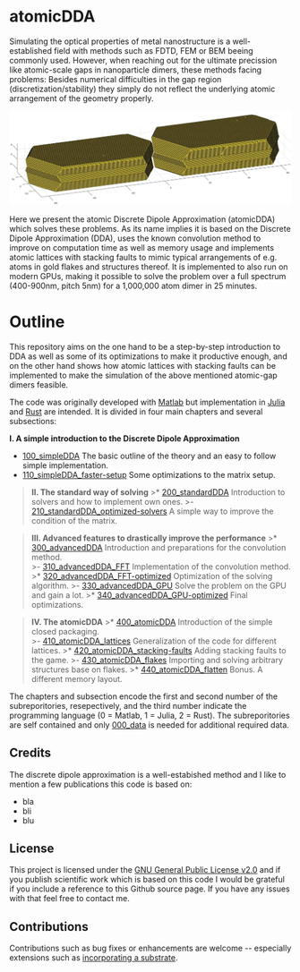 # atomicDDA

Simulating the optical properties of metal nanostructure is a well-established field with methods such as FDTD, FEM or BEM beeing commonly used. However, when reaching out for the ultimate precission like atomic-scale gaps in nanoparticle dimers, these methods facing problems: Besides numerical difficulties in the gap region (discretization/stability) they simply do not reflect the underlying atomic arrangement of the geometry properly.

![A gold dimer ready to be simulated](/003_media/regrown-dimer_1-000-000-atoms.jpg "A gold dimer ready to be simulated")

Here we present the atomic Discrete Dipole Approximation (atomicDDA) which solves these problems. As its name implies it is based on the Discrete Dipole Approximation (DDA), uses the known convolution method to improve on computation time as well as memory usage and implements atomic lattices with stacking faults to mimic typical arrangements of e.g. atoms in gold flakes and structures thereof. It is implemented to also run on modern GPUs, making it possible to solve the problem over a full spectrum (400-900nm, pitch 5nm) for a 1,000,000 atom dimer in 25 minutes.

# Outline

This repository aims on the one hand to be a step-by-step introduction to DDA as well as some of its optimizations to make it productive enough, and on the other hand shows how atomic lattices with stacking faults can be implemented to make the simulation of the above mentioned atomic-gap dimers feasible.

The code was originally developed with [Matlab](https://www.mathworks.com/products/matlab.html "Link to Matlab product page from MathWorks") but implementation in [Julia](https://julialang.org/ "Link to the Julia programming language homepage") and [Rust](https://www.rust-lang.org/ "Linkt to the Rust programming language homepage") are intended. It is divided in four main chapters and several subsections:

__I. A simple introduction to the Discrete Dipole Approximation__
  * [100_simpleDDA]()
        The basic outline of the theory and an easy to follow simple implementation.
  * [110_simpleDDA_faster-setup]()
        Some optimizations to the matrix setup.
    
>__II. The standard way of solving__
    >* [200_standardDDA]()
        Introduction to solvers and how to implement own ones.
    >- [210_standardDDA_optimized-solvers]()
        A simple way to improve the condition of the matrix.

>__III. Advanced features to drastically improve the performance__
    >* [300_advancedDDA]()
        Introduction and preparations for the convolution method.    
    >- [310_advancedDDA_FFT]()
        Implementation of the convolution method.
    >* [320_advancedDDA_FFT-optimized]()
        Optimization of the solving algorithm.
    >- [330_advancedDDA_GPU]()
        Solve the problem on the GPU and gain a lot.
    >* [340_advancedDDA_GPU-optimized]()
        Final optimizations.

>__IV. The atomicDDA__
    >* [400_atomicDDA]()
        Introduction of the simple closed packaging.    
    >- [410_atomicDDA_lattices]()
        Generalization of the code for different lattices.
    >* [420_atomicDDA_stacking-faults]()
        Adding stacking faults to the game.
    >- [430_atomicDDA_flakes]()
        Importing and solving arbitrary structures base on flakes.
    >* [440_atomicDDA_flatten]()
        Bonus. A different memory layout.

The chapters and subsection encode the first and second number of the subreporitories, resepectively, and the third number indicate the programming language (0 = Matlab, 1 = Julia, 2 = Rust). The subreporitories are self contained and only [000_data]() is needed for additional required data.


## Credits
The discrete dipole approximation is a well-estabished method and I like to mention a few publications this code is based on:
* bla
* bli
* blu


## License
This project is licensed under the [GNU General Public License v2.0](LICENSE "Link to the GPL") and if you publish scientific work which is based on this code I would be grateful if you include a reference to this Github source page. If you have any issues with that feel free to contact me.


## Contributions
Contributions such as bug fixes or enhancements are welcome -- especially extensions such as [incorporating a substrate]().
